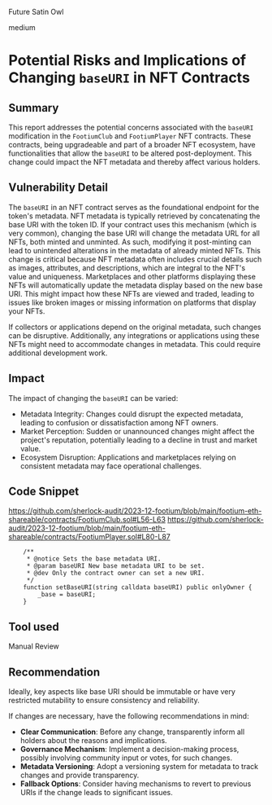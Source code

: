 Future Satin Owl

medium

# Potential Risks and Implications of Changing `baseURI` in NFT Contracts

## Summary
This report addresses the potential concerns associated with the `baseURI` modification in the `FootiumClub` and `FootiumPlayer` NFT contracts. These contracts, being upgradeable and part of a broader NFT ecosystem, have functionalities that allow the `baseURI` to be altered post-deployment. This change could impact the NFT metadata and thereby affect various holders.

## Vulnerability Detail
The `baseURI` in an NFT contract serves as the foundational endpoint for the token's metadata. NFT metadata is typically retrieved by concatenating the base URI with the token ID. If your contract uses this mechanism (which is very common), changing the base URI will change the metadata URL for all NFTs, both minted and unminted. As such, modifying it post-minting can lead to unintended alterations in the metadata of already minted NFTs. This change is critical because NFT metadata often includes crucial details such as images, attributes, and descriptions, which are integral to the NFT's value and uniqueness. Marketplaces and other platforms displaying these NFTs will automatically update the metadata display based on the new base URI. This might impact how these NFTs are viewed and traded, leading to issues like broken images or missing information on platforms that display your NFTs.

If collectors or applications depend on the original metadata, such changes can be disruptive. Additionally, any integrations or applications using these NFTs might need to accommodate changes in metadata. This could require additional development work. 

## Impact
The impact of changing the `baseURI` can be varied:

- Metadata Integrity: Changes could disrupt the expected metadata, leading to confusion or dissatisfaction among NFT owners.
- Market Perception: Sudden or unannounced changes might affect the project's reputation, potentially leading to a decline in trust and market value.
- Ecosystem Disruption: Applications and marketplaces relying on consistent metadata may face operational challenges.

## Code Snippet
https://github.com/sherlock-audit/2023-12-footium/blob/main/footium-eth-shareable/contracts/FootiumClub.sol#L56-L63
https://github.com/sherlock-audit/2023-12-footium/blob/main/footium-eth-shareable/contracts/FootiumPlayer.sol#L80-L87

```solidity
    /**
     * @notice Sets the base metadata URI.
     * @param baseURI New base metadata URI to be set.
     * @dev Only the contract owner can set a new URI.
     */
    function setBaseURI(string calldata baseURI) public onlyOwner {
        _base = baseURI;
    }
```
## Tool used

Manual Review

## Recommendation
Ideally, key aspects like base URI should be immutable or have very restricted mutability to ensure consistency and reliability.

If changes are necessary, have the following recommendations in mind:
- **Clear Communication**: Before any change, transparently inform all holders about the reasons and implications.
- **Governance Mechanism**: Implement a decision-making process, possibly involving community input or votes, for such changes.
- **Metadata Versioning**: Adopt a versioning system for metadata to track changes and provide transparency.
- **Fallback Options**: Consider having mechanisms to revert to previous URIs if the change leads to significant issues.
